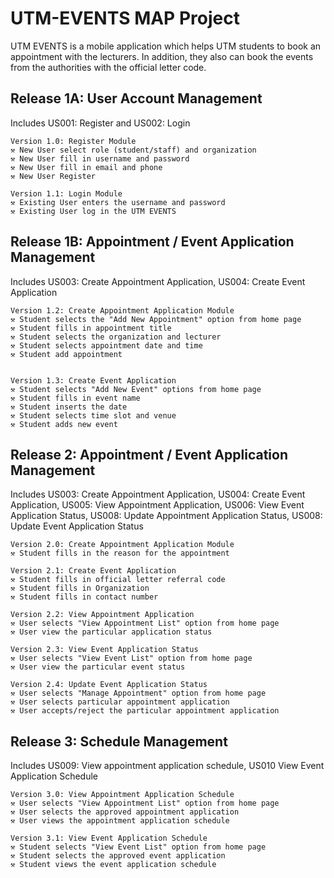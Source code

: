 # UTM-EVENTS MAP Project

UTM EVENTS is a mobile application which helps UTM students to book an appointment with the lecturers. In addition, they also can book the events from the authorities with the official letter code.

## Release 1A: User Account Management
Includes US001: Register and US002: Login
```
Version 1.0: Register Module
⚒️ New User select role (student/staff) and organization
⚒️ New User fill in username and password
⚒️ New User fill in email and phone 
⚒️ New User Register

Version 1.1: Login Module
⚒️ Existing User enters the username and password
⚒️ Existing User log in the UTM EVENTS
```

## Release 1B: Appointment / Event Application Management
Includes US003: Create Appointment Application, US004: Create Event Application
```
Version 1.2: Create Appointment Application Module
⚒️ Student selects the "Add New Appointment" option from home page
⚒️ Student fills in appointment title
⚒️ Student selects the organization and lecturer
⚒️ Student selects appointment date and time
⚒️ Student add appointment


Version 1.3: Create Event Application
⚒️ Student selects "Add New Event" options from home page
⚒️ Student fills in event name
⚒️ Student inserts the date
⚒️ Student selects time slot and venue
⚒️ Student adds new event
```

## Release 2: Appointment / Event Application Management
Includes US003: Create Appointment Application, US004: Create Event Application, US005: View Appointment Application, US006: View Event Application Status, US008: Update Appointment Application Status, US008: Update Event Application Status
```
Version 2.0: Create Appointment Application Module
⚒️ Student fills in the reason for the appointment

Version 2.1: Create Event Application
⚒️ Student fills in official letter referral code
⚒️ Student fills in Organization 
⚒️ Student fills in contact number

Version 2.2: View Appointment Application
⚒️ User selects "View Appointment List" option from home page
⚒️ User view the particular application status 

Version 2.3: View Event Application Status
⚒️ User selects "View Event List" option from home page
⚒️ User view the particular event status

Version 2.4: Update Event Application Status 
⚒️ User selects "Manage Appointment" option from home page
⚒️ User selects particular appointment application
⚒️ User accepts/reject the particular appointment application  

```
## Release 3: Schedule Management
Includes US009: View appointment application schedule, US010 View Event Application Schedule
```
Version 3.0: View Appointment Application Schedule
⚒️ User selects "View Appointment List" option from home page
⚒️ User selects the approved appointment application
⚒️ User views the appointment application schedule 

Version 3.1: View Event Application Schedule
⚒️ Student selects "View Event List" option from home page
⚒️ Student selects the approved event application
⚒️ Student views the event application schedule

``` 


